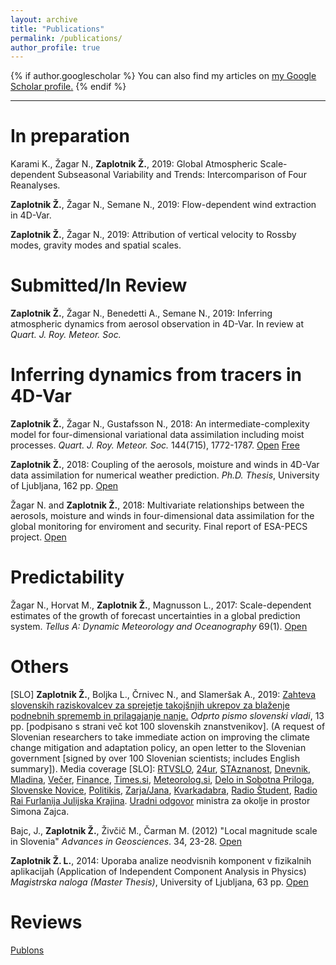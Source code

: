 ```yaml
---
layout: archive
title: "Publications"
permalink: /publications/
author_profile: true
---
```


{% if author.googlescholar %}
  You can also find my articles on <u><a href="{{author.googlescholar}}">my Google Scholar profile</a>.</u>
{% endif %}

---


In preparation
======

Karami K., Žagar N., <b>Zaplotnik Ž.</b>, 2019: Global Atmospheric Scale-dependent Subseasonal Variability and Trends: Intercomparison of Four Reanalyses.

<b>Zaplotnik Ž.</b>, Žagar N., Semane N., 2019: Flow-dependent wind extraction in 4D-Var.

<b>Zaplotnik Ž.</b>, Žagar N., 2019: Attribution of vertical velocity to Rossby modes, gravity modes and spatial scales.

Submitted/In Review
======

<b>Zaplotnik Ž.</b>, Žagar N., Benedetti A., Semane N., 2019: Inferring atmospheric dynamics from aerosol observation in 4D-Var. In review at <i>Quart. J. Roy. Meteor. Soc.</i>

Inferring dynamics from tracers in 4D-Var
======

<b>Zaplotnik Ž.</b>, Žagar N., Gustafsson N., 2018: An intermediate-complexity model for four-dimensional variational data assimilation including moist processes. <i>Quart. J. Roy. Meteor. Soc.</i> 144(715), 1772-1787. [Open](https://rmets.onlinelibrary.wiley.com/doi/10.1002/qj.3338)  [Free](https://repozitorij.uni-lj.si/Dokument.php?id=116382&lang=slv)

<b>Zaplotnik Ž.</b>, 2018: Coupling of the aerosols, moisture and winds in 4D-Var data assimilation for numerical weather prediction. <i>Ph.D. Thesis</i>, University of Ljubljana, 162 pp. [Open](https://repozitorij.uni-lj.si/Dokument.php?id=114883&lang=slv)

Žagar N. and <b>Zaplotnik Ž.</b>, 2018: Multivariate relationships between the aerosols, moisture and winds in four-dimensional data assimilation for the global monitoring for enviroment and security. Final report of ESA-PECS project. [Open](https://www.fmf.uni-lj.si/~zagarn/downloads/FinalReport_Contract_no_4000106730.pdf)

Predictability
======

Žagar N., Horvat M., <b>Zaplotnik Ž.</b>, Magnusson L., 2017: Scale-dependent estimates of the growth of forecast uncertainties in a global prediction system. <i>Tellus A: Dynamic Meteorology and Oceanography</i> 69(1). [Open](https://www.tandfonline.com/doi/full/10.1080/16000870.2017.1287492)

Others
======

[SLO] <b>Zaplotnik Ž.</b>, Boljka L., Črnivec N., and Slameršak A., 2019: <a href="https://nextcloud.fmf.uni-lj.si/s/4M4JaMeXM8dKWtr">Zahteva slovenskih raziskovalcev za sprejetje takojšnjih ukrepov za blaženje podnebnih sprememb in prilagajanje nanje.</a> <i>Odprto pismo slovenski vladi</i>, 13 pp. [podpisano s strani več kot 100 slovenskih znanstvenikov]. (A request of Slovenian researchers to take immediate action on improving the climate change mitigation and adaptation policy, an open letter to the Slovenian government [signed by over 100 Slovenian scientists; includes English summary]). Media coverage [SLO]: <a href="https://www.rtvslo.si/okolje/novice/znanstveniki-slovenija-ne-kaze-pripravljenosti-da-bi-se-na-podnebne-spremembe-odlocno-odzvala/504612">RTVSLO</a>, <a href="https://www.24ur.com/novice/slovenija/razocarani-slovenski-znanstveniki-politiki-se-ne-zavedajo-resnosti-problema.html">24ur</a>, <a href="http://znanost.sta.si/2696264/slovenski-raziskovalci-pozivajo-k-odlocnemu-ukrepanju-za-blazenje-podnebnih-sprememb">STAznanost</a>, <a href="https://www.dnevnik.si/1042913601/slovenija/slovenski-raziskovalci-pozivajo-k-odlocnemu-ukrepanju-za-blazenje-podnebnih-sprememb">Dnevnik</a>, <a href="https://www.mladina.si/194097/slovenski-znanstveniki-o-podnebnih-spremembah-nasa-moralna-in-eticna-dolznost-je-pozvati-k-ukrepanj/">Mladina</a>, <a href="https://www.vecer.com/znanstveniki-pozivajo-vlado-drzavni-zbor-in-drzavni-svet-ukrepajte-10089051">Večer</a>, <a href="https://oe.finance.si/8954794">Finance</a>, <a href="http://www.times.si/gospodarstvo/slovenski-raziskovalci-vlada-naj-vkljuci-podnebno-problematiko-v-obvezen-solski-program--8eab3057b4f399f34eedc14a0423913804034be6.html">Times.si</a>, <a href="http://meteorolog.si/index.php/2019/11/11/podnebne-spremembe-odprto-pismo/">Meteorolog.si</a>, <a href="https://www.delo.si/novice/okolje/slovenski-raziskovalci-pozivajo-politiko-sprejmite-bolj-ambiciozen-podnebni-nacrt-247970.html">Delo in Sobotna Priloga</a>, <a href="https://www.slovenskenovice.si/novice/slovenija/clanek/groznje-pahorju-in-sarcu-pred-slovenijo-katastrofalne-spremembe-247919">Slovenske Novice</a>, <a href="http://www.politikis.si/2019/11/slovenski-raziskovalci-pozivajo-k-odlocnemu-ukrepanju-za-blazenje-podnebnih-sprememb/">Politikis</a>, <a href="https://revijazarja.si/clanek/ljudje/5dd2bb059e1b5/smo-pozabili-ljudje-umirajo">Zarja/Jana</a>, <a href="https://www.scribd.com/document/434444707/Zahteva-slovenskih-znanstvenikov-za-sprejetje-takojšnjih-ukrepov-za-blaženje-podnebnih-sprememb-in-prilagajanje-nanje?fbclid=IwAR07Noqc0WUfEeGxoe44hf0LuPNbSMlc3NKxCK9OCj7hNXaymeyW7ozgUGg">Kvarkadabra</a>, <a href="https://radiostudent.si/znanost/zr-intervju/kako-bomo-blažili-podnebne-spremembe?fbclid=IwAR0yXgFOyVCnzybIHD0Ea98oygFN5YTUzMg9ZEgaQBNqpYC8jWG2iQRezyg">Radio Študent</a>, <a href="http://www.rai.it/dl/portali/site/articolo/ContentItem-99a019aa-ca1e-4865-b5e0-bc047ac1bab4.html">Radio Rai Furlanija Julijska Krajina</a>.
[Uradni odgovor](http://zaplotnik.github.io/files/00206BBAC913191209121909.pdf) ministra za okolje in prostor Simona Zajca. 


Bajc, J., <b>Zaplotnik Ž.</b>, Živčič M., Čarman M. (2012) "Local magnitude scale in Slovenia" <i>Advances in Geosciences</i>. 34, 23-28. [Open](https://www.adv-geosci.net/34/23/2013/)

<b>Zaplotnik Ž. L.</b>, 2014: Uporaba analize neodvisnih komponent v fizikalnih aplikacijah (Application of Independent Component Analysis in Physics) <i>Magistrska naloga (Master Thesis)</i>, University of Ljubljana, 63 pp. [Open](https://repozitorij.uni-lj.si/Dokument.php?id=106242&lang=slv)

Reviews
======

[Publons](https://publons.com/researcher/3135134/ziga-zaplotnik/)
